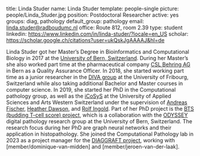 title: Linda Studer
name: Linda Studer
template: people-single
picture: people/Linda_Studer.jpg
position: Postdoctoral Researcher
active: yes
groups: diag, pathology
default_group: pathology
email: linda.studer@radboudumc.nl
office: Route 812, room 2.39
type: student
linkedin: https://www.linkedin.com/in/linda-studer/?locale=en_US
scholar: https://scholar.google.ch/citations?user=ukQskJgAAAAJ&hl=de

Linda Studer got her Master’s Degree in Bioinformatics and Computational Biology in 2017 at the [University of Bern, Switzerland](https://www.unibe.ch/). During her Master’s she also worked part time at the pharmaceutical company [CSL Behring AG](https://www.cslbehring.ch/) in Bern as a Quality Assurance Officer. In 2018, she started working part time as a junior researcher in the [DIVA group](https://www.unifr.ch/inf/diva/en/) at the University of Fribourg, Switzerland while also taking additional Bachelor and Master courses in computer science. In 2019, she started her PhD in the Computational pathology group, as well as the [iCoSyS](https://icosys.ch/) at the University of Applied Sciences and Arts Western Switzerland under the supervision of [Andreas Fischer](https://icosys.ch/andreas-fischer), [Heather Dawson](https://www.igmp.unibe.ch/ueber_uns/personen/dawson_heather/index_ger.html), and [Rolf Ingold](https://www.unifr.ch/inf/diva/en/group/team/people/16738/0a54b). Part of her PhD project is the [BTS (budding T-cell score) project](https://icosys.ch/bts-project), which is a collaboration with the [ODYSSEY](https://www.digitalpathologybern.com/) digital pathology research group at the University of Bern, Switzerland. The research focus during her PhD are graph neural networks and their application in histopathology. She joined the Computational Pathology lab in 2023 as a project manager for the [DIAGGRAFT project](https://www.computationalpathologygroup.eu/projects/diaggraft/), working with [member/dominique-van-midden] and [member/jeroen-van-der-laak]. 

